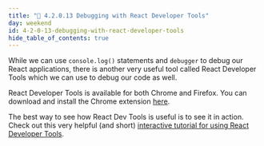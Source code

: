 ```yaml
---
title: "📓 4.2.0.13 Debugging with React Developer Tools"
day: weekend
id: 4-2-0-13-debugging-with-react-developer-tools
hide_table_of_contents: true
---
```


While we can use `console.log()` statements and `debugger` to debug our React applications, there is another very useful tool called React Developer Tools which we can use to debug our code as well.

React Developer Tools is available for both Chrome and Firefox. You can download and install the Chrome extension [here](https://chrome.google.com/webstore/detail/react-developer-tools/fmkadmapgofadopljbjfkapdkoienihi?hl=en).

The best way to see how React Dev Tools is useful is to see it in action. Check out this very helpful (and short) [interactive tutorial for using React Developer Tools](https://react-devtools-tutorial.now.sh/).
